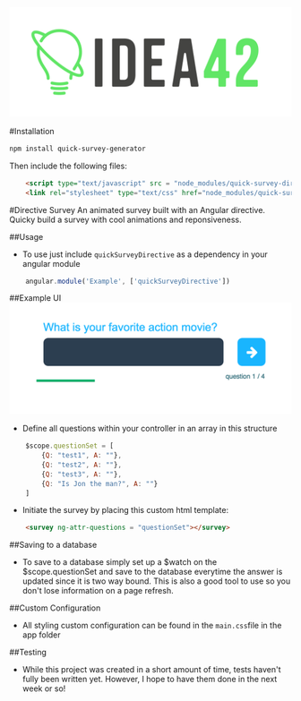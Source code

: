 ![alt text](https://github.com/idea42co/images/blob/master/FullLogo-Colored-2000x779.jpg "Logo Title Text 1")

#Installation

```sh
npm install quick-survey-generator
```
Then include the following files:
```html
	<script type="text/javascript" src = "node_modules/quick-survey-directive/dist/quick-survey.js"></script>
	<link rel="stylesheet" type="text/css" href="node_modules/quick-survey-directive/dist/main.css">
```

#Directive Survey
An animated survey built with an Angular directive. Quicky build a survey with cool animations and reponsiveness.

##Usage
- To use just include `quickSurveyDirective` as a dependency in your angular module
```javascript
	angular.module('Example', ['quickSurveyDirective'])
```

##Example UI
![alt text](https://github.com/idea42co/images/blob/master/Screen%20Shot%202016-07-21%20at%203.50.17%20PM.png)

- Define all questions within your controller in an array in this structure
```javascript
    $scope.questionSet = [
        {Q: "test1", A: ""},
        {Q: "test2", A: ""},
        {Q: "test3", A: ""},
        {Q: "Is Jon the man?", A: ""}
    ]
```

- Initiate the survey by placing this custom html template:
```html
    <survey ng-attr-questions = "questionSet"></survey>
```



##Saving to a database
- To save to a database simply set up a $watch on the $scope.questionSet and save to the database 
everytime the answer is updated since it is two way bound. This is also a good tool to use so you don't lose information
on a page refresh.


##Custom Configuration
- All styling custom configuration can be found in the `main.css`file in the app folder

##Testing
- While this project was created in a short amount of time, tests haven't fully been written yet. However, I hope to have them done in the next week or so!

